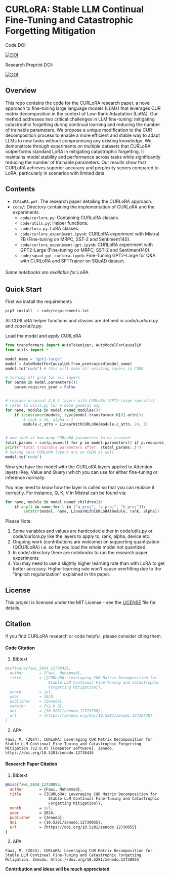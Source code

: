 # CURLoRA: Stable LLM Continual Fine-Tuning and Catastrophic Forgetting Mitigation
Code DOI:

[![DOI](https://zenodo.org/badge/827041462.svg)](https://zenodo.org/doi/10.5281/zenodo.12729738)

Research Preprint DOI:

[![DOI](https://zenodo.org/badge/DOI/10.5281/zenodo.12730055.svg)](https://doi.org/10.5281/zenodo.12730055)

## Overview
This repo contains the code for the CURLoRA research paper, a novel approach to fine-tuning large language models (LLMs) that leverages CUR matrix decomposition in the context of Low-Rank Adaptation (LoRA). Our method addresses two critical challenges in LLM fine-tuning: mitigating catastrophic forgetting during continual learning and reducing the number of trainable parameters. We propose a unique modification to the CUR decomposition process to enable a more efficient and stable way to adapt LLMs to new tasks without compromising any existing knowledge.  We demonstrate through experiments on multiple datasets that CURLoRA outperforms standard LoRA in mitigating catastrophic forgetting. It maintains model stability and performance across tasks while significantly reducing the number of trainable parameters. Our results show that CURLoRA achieves superior accuracy and perplexity scores compared to LoRA, particularly in scenarios with limited data.

## Contents
- `CURLoRA.pdf`: The research paper detailing the CURLoRA approach.
- `code/`: Directory containing the implementation of CURLoRA and the experiments.
	- `code/curlora.py`: Containing CURLoRA classes.
	- `code/utils.py`: Helper functions.
	- `code/lora.py`: LoRA classes.
	- `code/curlora_experiment.ipynb`: CURLoRA experiment with Mistral 7B (Fine-tuning on MRPC, SST-2 and Sentiment140).
	- `code/curlora_experiment-gpt.ipynb`: CURLoRA experiment with GPT2-Large (Fine-tuning on MRPC, SST-2 and Sentiment140).
	- `code/squad_gpt-curlora.ipynb`: Fine-Tuning GPT2-Large for Q&A with CURLoRA and SFTTrainer on SQuAD dataset.

###### Same notebooks are available for LoRA.

## Quick Start
First we install the requirements
```bash
pip3 install -r code/requirements.txt
```

All CURLoRA helper functions and classes are defined in *code/curlora.py* and *code/utils.py*.

Load the model and apply CURLoRA
```python
from transformers import AutoTokenizer, AutoModelForCausalLM
from utils import *

model_name = "gpt2-large"
model = AutoModelForCausalLM.from_pretrained(model_name)
model.to("cuda") # this will make all existing layers in CUDA

# turning off grad for all layers
for param in model.parameters():
    param.requires_grad = False


# replace original Q,K,V layers with CURLoRA (GPT2-Large specific)
# refer to utils.py for a more general way
for name, module in model.named_modules():
    if isinstance(module, type(model.transformer.h[0].attn)):
        # rank = 24, alpha = 1
        module.c_attn = LinearWithCURLoRA(module.c_attn, 24, 1)


# now look at how many CURLoRA parameters to be trained
total_params = sum(p.numel() for p in model.parameters() if p.requires_grad)
print(f"Total trainable parameters after: {total_params:,}")
# making sure CURLoRA layers are on CUDA as well
model.to("cuda")
```
Now you have the model with the CURLoRA layers applied to Attention layers (Key, Value and Query) which you can use for either fine-tuning or inference normally.

You may need to know how the layer is called so that you can replace it correctly. For instance, Q, K, V in Mistral can be found via:
```python
for name, module in model.named_children():
    if any(l in name for l in ["q_proj", "v_proj", "k_proj"]):
	    setattr(model, name, LinearWithCURLoRA(module, rank, alpha))
```

Please Note:
1. Some variables and values are hardcoded either in code/utils.py or code/curlora.py like the layers to apply to, rank, alpha, device etc.
2. Ongoing work (contributions are welcome) on supporting quantization (QCURLoRA) i.e. so far you load the whole model not quantized.
3. In code/ directory there are notebooks to run the research paper experiments
4. You may need to use a slightly higher learning rate than with LoRA to get better accuracy. Higher learning rate won't cause overfitting due to the "implicit regularization" explained in the paper.

## License
This project is licensed under the MIT License - see the [LICENSE](https://github.com/MNoorFawi/curlora/blob/main/LICENSE) file for details.

## Citation
If you find CURLoRA research or code helpful, please consider citing them.

#### Code Citation

1. Bibtext
```bibtex
@software{fawi_2024_12738436,
  author       = {Fawi, Muhammad},
  title        = {{CURLoRA: Leveraging CUR Matrix Decomposition for 
                   Stable LLM Continual Fine-Tuning and Catastrophic
                   Forgetting Mitigation}},
  month        = jul,
  year         = 2024,
  publisher    = {Zenodo},
  version      = {v2.0.0},
  doi          = {10.5281/zenodo.12729738},
  url          = {https://zenodo.org/doi/10.5281/zenodo.12729738}
}
```

2. APA
```text
Fawi, M. (2024). CURLoRA: Leveraging CUR Matrix Decomposition for Stable LLM Continual Fine-Tuning and Catastrophic Forgetting Mitigation (v2.0.0) [Computer software]. Zenodo. https://doi.org/10.5281/zenodo.12738436
```

#### Research Paper Citation

1. Bibtext
```bibtex
@misc{fawi_2024_12730055,
  author       = {Fawi, Muhammad},
  title        = {{CURLoRA: Leveraging CUR Matrix Decomposition for 
                   Stable LLM Continual Fine-Tuning and Catastrophic
                   Forgetting Mitigation}},
  month        = jul,
  year         = 2024,
  publisher    = {Zenodo},
  doi          = {10.5281/zenodo.12730055},
  url          = {https://doi.org/10.5281/zenodo.12730055}
}
```

2. APA
```text
Fawi, M. (2024). CURLoRA: Leveraging CUR Matrix Decomposition for Stable LLM Continual Fine-Tuning and Catastrophic Forgetting Mitigation. Zenodo. https://doi.org/10.5281/zenodo.12730055
```

**Contribution and ideas will be much appreciated**
